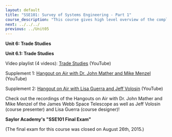 ```yaml
---
layout: default
title: "SSE101: Survey of Systems Engineering - Part 1"
course_description: "This course gives high level overview of the complexities that go into creating an operating system. Using real life NASA examples and missions, you will learn from experienced engineers, nobel-prize winning scientists, and former NASA astronauts."
next: ../../../
previous: ../Unit05
---
```

**Unit 6: Trade Studies** <span id="6"></span> 
  
**Unit 6.1: Trade Studies**  

Video playlist (4 videos): [Trade Studies](https://www.youtube.com/watch?list=PLMrpXL7ZxXYVn1mcfXgSJWGYVTJuRaZxS&v=AlnYvHJ-GPM) (YouTube)  
 
Supplement 1: [Hangout on Air with Dr. John Mather and Mike Menzel](https://youtu.be/hXRrkmBkplM) (YouTube)  

Supplement 2: [Hangout on Air with Lisa Guerra and Jeff Volosin](https://youtu.be/mpk_7TQmURg) (YouTube)  

Check out the recordings of the Hangouts on Air with Dr. John Mather
and Mike Menzel of the James Webb Space Telescope as well as Jeff Volosin (course presenter) and
Lisa Guerra (course designer)!  
  
**Saylor Academy's "SSE101 Final Exam"**

(The final exam for this course was closed on August 26th, 2015.)

